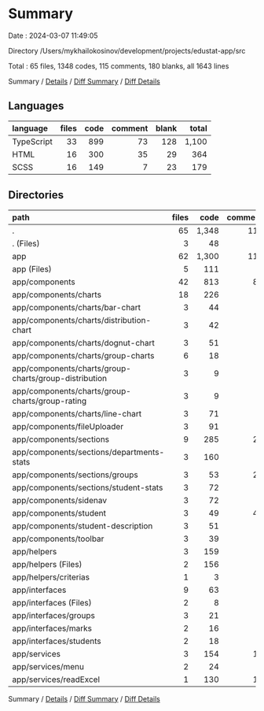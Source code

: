 # Summary

Date : 2024-03-07 11:49:05

Directory /Users/mykhailokosinov/development/projects/edustat-app/src

Total : 65 files,  1348 codes, 115 comments, 180 blanks, all 1643 lines

Summary / [Details](details.md) / [Diff Summary](diff.md) / [Diff Details](diff-details.md)

## Languages
| language | files | code | comment | blank | total |
| :--- | ---: | ---: | ---: | ---: | ---: |
| TypeScript | 33 | 899 | 73 | 128 | 1,100 |
| HTML | 16 | 300 | 35 | 29 | 364 |
| SCSS | 16 | 149 | 7 | 23 | 179 |

## Directories
| path | files | code | comment | blank | total |
| :--- | ---: | ---: | ---: | ---: | ---: |
| . | 65 | 1,348 | 115 | 180 | 1,643 |
| . (Files) | 3 | 48 | 0 | 6 | 54 |
| app | 62 | 1,300 | 115 | 174 | 1,589 |
| app (Files) | 5 | 111 | 5 | 16 | 132 |
| app/components | 42 | 813 | 89 | 110 | 1,012 |
| app/components/charts | 18 | 226 | 5 | 41 | 272 |
| app/components/charts/bar-chart | 3 | 44 | 4 | 8 | 56 |
| app/components/charts/distribution-chart | 3 | 42 | 0 | 8 | 50 |
| app/components/charts/dognut-chart | 3 | 51 | 1 | 7 | 59 |
| app/components/charts/group-charts | 6 | 18 | 0 | 10 | 28 |
| app/components/charts/group-charts/group-distribution | 3 | 9 | 0 | 5 | 14 |
| app/components/charts/group-charts/group-rating | 3 | 9 | 0 | 5 | 14 |
| app/components/charts/line-chart | 3 | 71 | 0 | 8 | 79 |
| app/components/fileUploader | 3 | 91 | 4 | 11 | 106 |
| app/components/sections | 9 | 285 | 26 | 24 | 335 |
| app/components/sections/departments-stats | 3 | 160 | 2 | 8 | 170 |
| app/components/sections/groups | 3 | 53 | 22 | 10 | 85 |
| app/components/sections/student-stats | 3 | 72 | 2 | 6 | 80 |
| app/components/sidenav | 3 | 72 | 2 | 9 | 83 |
| app/components/student | 3 | 49 | 44 | 13 | 106 |
| app/components/student-description | 3 | 51 | 8 | 6 | 65 |
| app/components/toolbar | 3 | 39 | 0 | 6 | 45 |
| app/helpers | 3 | 159 | 7 | 18 | 184 |
| app/helpers (Files) | 2 | 156 | 7 | 17 | 180 |
| app/helpers/criterias | 1 | 3 | 0 | 1 | 4 |
| app/interfaces | 9 | 63 | 0 | 11 | 74 |
| app/interfaces (Files) | 2 | 8 | 0 | 2 | 10 |
| app/interfaces/groups | 3 | 21 | 0 | 4 | 25 |
| app/interfaces/marks | 2 | 16 | 0 | 2 | 18 |
| app/interfaces/students | 2 | 18 | 0 | 3 | 21 |
| app/services | 3 | 154 | 14 | 19 | 187 |
| app/services/menu | 2 | 24 | 0 | 8 | 32 |
| app/services/readExcel | 1 | 130 | 14 | 11 | 155 |

Summary / [Details](details.md) / [Diff Summary](diff.md) / [Diff Details](diff-details.md)